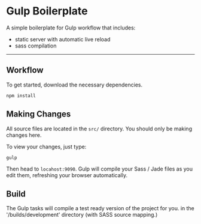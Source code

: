 # Gulp Boilerplate


A simple boilerplate for Gulp workflow that includes:

- static server with automatic live reload
- sass compilation


------

## Workflow

To get started, download the necessary dependencies.

```npm install```


## Making Changes

All source files are located in the `src/` directory. You should only be making changes here.

To view your changes, just type:

```gulp```


Then head to `locahost:9090`. Gulp will compile your Sass / Jade files as you edit them, refreshing your browser automatically.



## Build

The Gulp tasks will compile a test ready version of the project for you. in the '/builds/development' directory (with SASS source mapping.)
